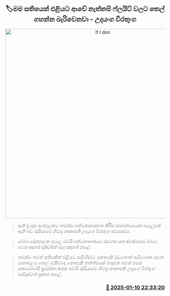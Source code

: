 <p align='center'><b><h2 align='center' title='If I don't come out for the week, I won't be able to refuel the flights - Udayanga Weeratunga'>🏷මම සතියෙන් එළියට ආවේ නැත්නම් ෆ්ලයිට් වල​ට තෙල් ගහන්න බැරිවෙනවා - උදයංග වීරතුං​ග</h2></b></p>
<p align='center'><img src='https://helakuru.sgp1.cdn.digitaloceanspaces.com/esana/images/lib/udayanga-weerathunga-prison.jpg' width='600' alt='If I don't come out for the week, I won't be able to refuel the flights - Udayanga Weeratunga'></p>

> ඇති වූ සුළු ආරවුලක​ට තමන්ව බන්ධනාගාරගත කිරීම සම්බන්ධයෙන් ගැටලුවක් ඇති බව රුසියාවේ හිටපු තානාපති උදයංග වීරතුංග පවසනවා.

> මේවා දේශපාලන ගැටලු බවයි බන්ධනාගාරයට රැගෙන යන අවස්ථාවේ මාධ්‍ය වෙත අදහස් දක්වමින් ඔහු සඳහන් කළේ.

> තමන්​ට තවත් සතියකින් එළියට පැමිණීමට නොහැකි වුවහොත් පැමිණෙන ගුවන් යානාවලට තෙල් ගැසීමටද නොහැකි තත්ත්වයක් මතුවන බවත් එසේ නොවේවායි ප්‍රාර්ථනා කරන බවයි රුසියාවේ හිටපු තානාපති උදයංග වීරතුං​ග වැඩිදුරටත් ප්‍රකාශ කළේ. 



<h3 align='right'><a href='https://www.helakuru.lk/esana/p/106512/'>📅 2025-01-10 22:33:20</a></h3>
